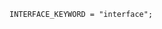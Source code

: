 <!-- This file is generated automatically by infrastructure scripts. Please don't edit by hand. -->

```{ .ebnf .slang-ebnf #INTERFACE_KEYWORD }
INTERFACE_KEYWORD = "interface";
```
